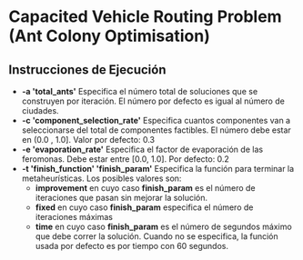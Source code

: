 Capacited Vehicle Routing Problem (Ant Colony Optimisation)
===========================================================

Instrucciones de Ejecución
--------------------------

* **-a 'total\_ants'** Especifica el número total de soluciones que se construyen por iteración. El número por defecto es igual al número de ciudades.
* **-c 'component\_selection\_rate'** Especifica cuantos componentes van a seleccionarse del total de componentes factibles. El número debe estar en (0.0 , 1.0]. Valor por defecto: 0.3
* **-e 'evaporation_rate'** Especifica el factor de evaporación de las feromonas. Debe estar entre [0.0, 1.0]. Por defecto: 0.2
* **-t 'finish\_function' 'finish_param'** Especifica la función para terminar la metaheurísticas. Los posibles valores son:
	* **improvement** en cuyo caso **finish_param** es el número de iteraciones que pasan sin mejorar la solución.
   * **fixed** en cuyo caso **finish_param** especifica el número de iteraciones máximas
   * **time** en cuyo caso **finish_param** es el número de segundos máximo que debe correr la solución. Cuando no se especifica, la función usada por defecto es por tiempo con 60 segundos.


